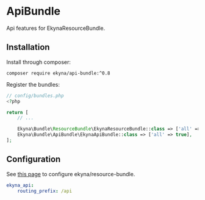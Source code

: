 ApiBundle
==========

Api features for EkynaResourceBundle.

## Installation

Install through composer:

    composer require ekyna/api-bundle:^0.8

Register the bundles:

```php
// config/bundles.php
<?php

return [
    // ...

    Ekyna\Bundle\ResourceBundle\EkynaResourceBundle::class => ['all' => true],
    Ekyna\Bundle\ApiBundle\EkynaApiBundle::class => ['all' => true],
];

```

## Configuration

See [this page](https://github.com/ekyna/ResourceBundle) to configure ekyna/resource-bundle.

```yaml
ekyna_api:
    routing_prefix: /api
```
